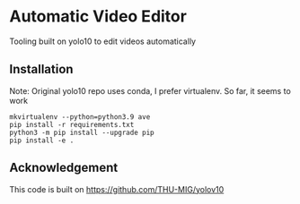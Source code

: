 # Automatic Video Editor

Tooling built on yolo10 to edit videos automatically

## Installation
Note: Original yolo10 repo uses conda, I prefer virtualenv. So far, it seems to work
```
mkvirtualenv --python=python3.9 ave
pip install -r requirements.txt
python3 -m pip install --upgrade pip
pip install -e .
```

## Acknowledgement
This code is built on https://github.com/THU-MIG/yolov10

